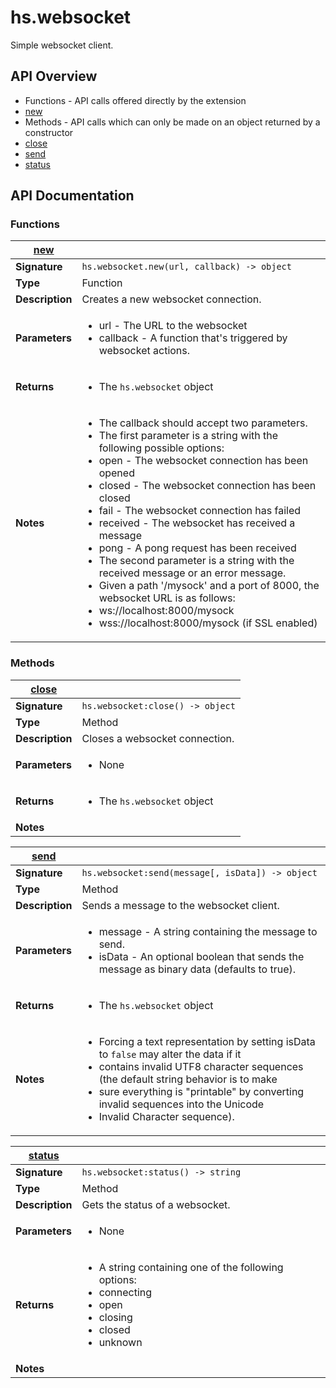 # hs.websocket

Simple websocket client.

## API Overview
* Functions - API calls offered directly by the extension
 * [new](#new)
* Methods - API calls which can only be made on an object returned by a constructor
 * [close](#close)
 * [send](#send)
 * [status](#status)

## API Documentation

### Functions

| [new](#new)         |                                                                                     |
| --------------------------------------------|-------------------------------------------------------------------------------------|
| **Signature**                               | `hs.websocket.new(url, callback) -> object`                                                                    |
| **Type**                                    | Function                                                                     |
| **Description**                             | Creates a new websocket connection.                                                                     |
| **Parameters**                              | <ul><li>url - The URL to the websocket</li><li>callback - A function that's triggered by websocket actions.</li></ul> |
| **Returns**                                 | <ul><li>The `hs.websocket` object</li></ul>          |
| **Notes**                                   | <ul><li>The callback should accept two parameters.</li><li>The first parameter is a string with the following possible options:</li><li>  open - The websocket connection has been opened</li><li>  closed - The websocket connection has been closed</li><li>  fail - The websocket connection has failed</li><li>  received - The websocket has received a message</li><li>  pong - A pong request has been received</li><li>The second parameter is a string with the received message or an error message.</li><li>Given a path '/mysock' and a port of 8000, the websocket URL is as follows:</li><li>  ws://localhost:8000/mysock</li><li>  wss://localhost:8000/mysock (if SSL enabled)</li></ul>                |

### Methods

| [close](#close)         |                                                                                     |
| --------------------------------------------|-------------------------------------------------------------------------------------|
| **Signature**                               | `hs.websocket:close() -> object`                                                                    |
| **Type**                                    | Method                                                                     |
| **Description**                             | Closes a websocket connection.                                                                     |
| **Parameters**                              | <ul><li>None</li></ul> |
| **Returns**                                 | <ul><li>The `hs.websocket` object</li></ul>          |
| **Notes**                                   | <ul></ul>                |

| [send](#send)         |                                                                                     |
| --------------------------------------------|-------------------------------------------------------------------------------------|
| **Signature**                               | `hs.websocket:send(message[, isData]) -> object`                                                                    |
| **Type**                                    | Method                                                                     |
| **Description**                             | Sends a message to the websocket client.                                                                     |
| **Parameters**                              | <ul><li>message - A string containing the message to send.</li><li>isData - An optional boolean that sends the message as binary data (defaults to true).</li></ul> |
| **Returns**                                 | <ul><li>The `hs.websocket` object</li></ul>          |
| **Notes**                                   | <ul><li>Forcing a text representation by setting isData to `false` may alter the data if it</li><li>  contains invalid UTF8 character sequences (the default string behavior is to make</li><li>  sure everything is "printable" by converting invalid sequences into the Unicode</li><li>  Invalid Character sequence).</li></ul>                |

| [status](#status)         |                                                                                     |
| --------------------------------------------|-------------------------------------------------------------------------------------|
| **Signature**                               | `hs.websocket:status() -> string`                                                                    |
| **Type**                                    | Method                                                                     |
| **Description**                             | Gets the status of a websocket.                                                                     |
| **Parameters**                              | <ul><li>None</li></ul> |
| **Returns**                                 | <ul><li>A string containing one of the following options:</li><li> connecting</li><li> open</li><li> closing</li><li> closed</li><li> unknown</li></ul>          |
| **Notes**                                   | <ul></ul>                |

